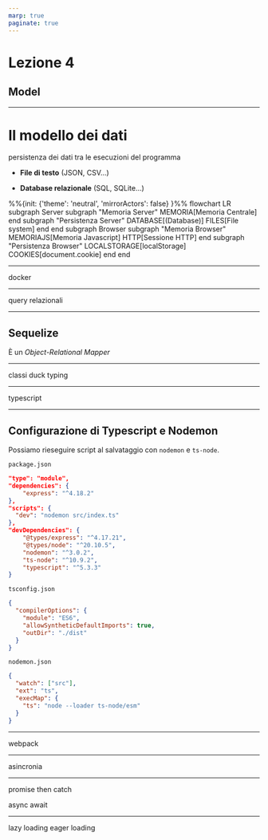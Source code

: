 ```yaml
---
marp: true
paginate: true
---
```


<!-- _backgroundColor: var(--main-color) -->
<!-- _color: white -->
<!-- _paginate: false -->

# Lezione 4
## Model

---

<script src="../node_modules/mermaid/dist/mermaid.min.js"></script>
<script>mermaid.initialize({startOnLoad:true, theme:"forest", mirrorActors:false});</script>

<link rel="stylesheet" href="res/styles.css">
<link rel="stylesheet" href="res/fontawesome.css">

# Il modello dei dati

<div class="container">
<div class="content">

persistenza dei dati tra le esecuzioni del programma

- **File di testo** (JSON, CSV...)

- **Database relazionale** (SQL, SQLite...)
</div>
<div class="content">
<div class="mermaid" style="max-height: 40vh">
%%{init: {'theme': 'neutral', 'mirrorActors': false} }%%
flowchart LR
	subgraph Server
		subgraph "Memoria Server"
			MEMORIA[Memoria Centrale]
		end
		subgraph "Persistenza Server"
			DATABASE[(Database)]
			FILES[File system]
		end
	end
	subgraph Browser
		subgraph "Memoria Browser"
			MEMORIAJS[Memoria Javascript]
			HTTP[Sessione HTTP]
		end
		subgraph "Persistenza Browser"
			LOCALSTORAGE[localStorage]
			COOKIES[document.cookie]
		end
	end
</div>
</div>
</div>

---

docker


---

query relazionali

---

## Sequelize

È un *Object-Relational Mapper*

---

classi
duck typing

---

typescript

---

<script src="../node_modules/mermaid/dist/mermaid.min.js"></script>
<script>mermaid.initialize({startOnLoad:true, theme:"forest", mirrorActors:false});</script>

<link rel="stylesheet" href="res/styles.css">
<link rel="stylesheet" href="res/fontawesome.css">

## Configurazione di Typescript e Nodemon

<div class="container">
<div class="content" style="align-items: unset">

Possiamo rieseguire script al salvataggio con `nodemon` e `ts-node`.

`package.json`
```json
"type": "module",
"dependencies": {
	"express": "^4.18.2"
},
"scripts": {
  "dev": "nodemon src/index.ts"
},
"devDependencies": {
	"@types/express": "^4.17.21",
	"@types/node": "^20.10.5",
	"nodemon": "^3.0.2",
	"ts-node": "^10.9.2",
	"typescript": "^5.3.3"
}
```
</div>
<div class="content" style="align-items: unset">

`tsconfig.json`
```json
{
  "compilerOptions": {
    "module": "ES6",
    "allowSyntheticDefaultImports": true,
    "outDir": "./dist"
  }
}
```
`nodemon.json`
```json
{
  "watch": ["src"],
  "ext": "ts",
  "execMap": {
    "ts": "node --loader ts-node/esm"
  }
}
```
</div>
</div>

---

webpack

---

asincronia

---

promise
then
catch

async
await

---

lazy loading
eager loading
